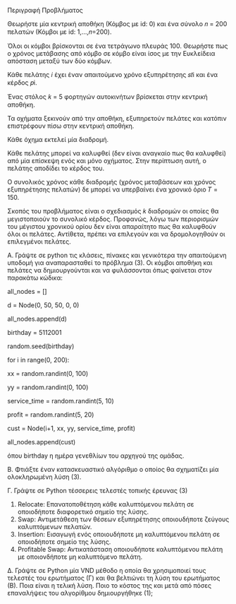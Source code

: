 Περιγραφή Προβλήματος 

Θεωρήστε μία κεντρική αποθήκη (Κόμβος με id: 0) και ένα σύνολο 𝑛 = 200 πελατών (Κόμβοι με id: 1,…,𝑛=200).

Όλοι οι κόμβοι βρίσκονται σε ένα τετράγωνο πλευράς 100. Θεωρήστε πως ο χρόνος μετάβασης από κόμβο σε κόμβο είναι ίσος με την Ευκλείδεια απόσταση μεταξύ των δύο κόμβων. 

Κάθε πελάτης 𝑖 έχει έναν απαιτούμενο χρόνο εξυπηρέτησης 𝑠𝑡i και ένα κέρδος 𝑝i.

Ένας στόλος 𝑘 = 5 φορτηγών αυτοκινήτων βρίσκεται στην κεντρική αποθήκη. 

Τα οχήματα ξεκινούν από την αποθήκη, εξυπηρετούν πελάτες και κατόπιν επιστρέφουν πίσω στην κεντρική αποθήκη. 

Κάθε όχημα εκτελεί μία διαδρομή.

Κάθε πελάτης μπορεί να καλυφθεί (δεν είναι αναγκαίο πως θα καλυφθεί) από μία επίσκεψη ενός και μόνο οχήματος. Στην περίπτωση αυτή, ο πελάτης αποδίδει το κέρδος του.

Ο συνολικός χρόνος κάθε διαδρομής (χρόνος μεταβάσεων και χρόνος εξυπηρέτησης πελατών) δε μπορεί να υπερβαίνει ένα χρονικό όριο 𝑇 = 150. 

Σκοπός του προβλήματος είναι ο σχεδιασμός 𝑘 διαδρομών οι οποίες θα μεγιστοποιούν το συνολικό κέρδος. 
Προφανώς, λόγω των περιορισμών του μέγιστου χρονικού ορίου δεν είναι απαραίτητο πως θα καλυφθούν όλοι 
οι πελάτες. Αντίθετα, πρέπει να επιλεγούν και να δρομολογηθούν οι επιλεγμένοι πελάτες. 

Α. Γράψτε σε python τις κλάσεις, πίνακες και γενικότερα την απαιτούμενη υποδομή για αναπαρασταθεί το 
πρόβλημα (3).
Οι κόμβοι αποθήκη και πελάτες να δημιουργούνται και να φυλάσσονται όπως φαίνεται στον παρακάτω 
κώδικα:

all_nodes = [] 

d = Node(0, 50, 50, 0, 0) 

all_nodes.append(d) 

birthday = 5112001 

random.seed(birthday)

for i in range(0, 200): 

 xx = random.randint(0, 100) 
 
 yy = random.randint(0, 100) 
 
 service_time = random.randint(5, 10)
 
 profit = random.randint(5, 20) 
 
 cust = Node(i+1, xx, yy, service_time, profit) 
 
 all_nodes.append(cust)
 
 όπου birthday η ημέρα γενεθλίων του αρχηγού της ομάδας. 

Β. Φτιάξτε έναν κατασκευαστικό αλγόριθμο ο οποίος θα σχηματίζει μία ολοκληρωμένη λύση (3). 

Γ. Γράψτε σε Python τέσσερεις τελεστές τοπικής έρευνας (3) 
  1. Relocate: Επανατοποθέτηση κάθε καλυπτόμενου πελάτη σε οποιοδήποτε διαφορετικό σημείο 
  της λύσης. 
  2. Swap: Αντιμετάθεση των θέσεων εξυπηρέτησης οποιουδήποτε ζεύγους καλυπτόμενων 
  πελατών. 
  3. Insertion: Εισαγωγή ενός οποιουδήποτε μη καλυπτόμενου πελάτη σε οποιοδήποτε σημείο της 
  λύσης. 
  4. Profitable Swap: Αντικατάσταση οποιουδήποτε καλυπτόμενου πελάτη με οποιονδήποτε μη 
  καλυπτόμενο πελάτη. 
  
Δ. Γράψτε σε Python μία VND μέθοδο η οποία θα χρησιμοποιεί τους τελεστές του ερωτήματος (Γ) και θα 
βελτιώνει τη λύση του ερωτήματος (Β). Ποια είναι η τελική λύση. Ποιο το κόστος της και μετά από πόσες 
επαναλήψεις του αλγορίθμου δημιουργήθηκε (1);
